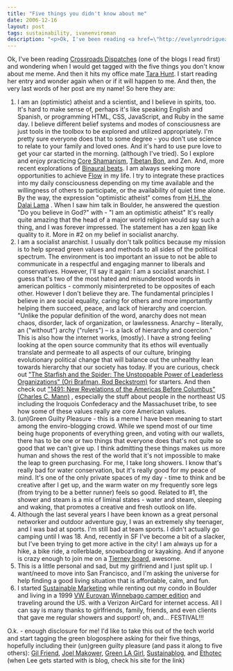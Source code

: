 ```yaml
---
title: "Five things you didn't know about me"
date: 2006-12-16
layout: post
tags: sustainability, ivanenviroman
description: "<p>Ok, I've been reading <a href=\"http://evelynrodriguez.typepad.com/\" title=\"Evelyn Rodriguez\">Crossroads Dispatches</a> (one of the blogs I read first) and wondering when I would get tagged with the five things you don't know about me meme. And then it hits my office mate <a href=\"http://www.horsepigcow.com/\">Tara Hunt</a>. I start reading her entry and wonder again when or if it will happen to me. And then, the very last words of her post are my name! So here they are:</p>"
---
```

<p>Ok, I've been reading <a href="http://evelynrodriguez.typepad.com/" title="Evelyn Rodriguez">Crossroads Dispatches</a> (one of the blogs I read first) and wondering when I would get tagged with the five things you don't know about me meme. And then it hits my office mate <a href="http://www.horsepigcow.com/">Tara Hunt</a>. I start reading her entry and wonder again when or if it will happen to me. And then, the very last words of her post are my name! So here they are:</p>
<ol>
<li>I am an (optimistic) atheist and a scientist, and I believe in spirits, too. It's hard to make sense of, perhaps it's like speaking English and Spanish, or programming HTML, CSS, JavaScript, and Ruby in the same day. I believe different belief systems and modes of consciousness are just tools in the toolbox to be explored and utilized appropriately. I'm pretty sure everyone does that to some degree - you don't use science to relate to your family and loved ones. And it's hard to use pure love to get your car started in the morning. (although I've tried). So I explore and enjoy practicing <a href="http://www.shamanism.org/articles/article10.html" title="Michael Harner Foundation for Shamanic Studies Article">Core Shamanism</a>, <a href="http://www.chammaling.org/" title="Chamma Ling Retreats in Colorado">Tibetan Bon</a>, and Zen. And, more recent explorations of <a href="http://en.wikipedia.org/wiki/Binaural_beats" title="http://en.wikipedia.org/wiki/Binaural_beats">Binaural beats</a>. I am always seeking more opportunities to achieve <a href="http://en.wikipedia.org/wiki/Flow_(psychology)">Flow</a> in my life. I try to integrate these practices into my daily consciousness depending on my time available and the willingness  of others to participate, or the availability of quiet time alone.  By the way, the expression "optimistic atheist" comes from <a href="http://www.dalailama.com/">H.H. the Dalai Lama</a> . When I saw him talk in Boulder, he answered the question "Do you believe in God?" with - "I am an optimistic atheist" It's really quite amazing that the head of a major world religion would say such a thing, and I was forever impressed. The statement has a zen <a href="http://en.wikipedia.org/wiki/Koan" title="a story, dialogue, question, or statement in the history and lore of Chan (Zen) Buddhism, generally containing aspects that are inaccessible to rational understanding, yet that may be accessible to intuition">koan</a> like quality to it. More in #2 on my belief in socialist anarchy.</li>
<li> I am a socialist anarchist. I usually don't talk politics because my mission is to help spread green values and methods to all sides of the political spectrum. The environment is too important an issue to not be able to communicate in a respectful and engaging manner to liberals and conservatives. However, I'll say it again: I am a socialist anarchist. I guess that's two of the most hated and misunderstood words in american politics - commonly misinterpreted to be opposites of each other. However I don't believe they are. The fundamental principles I believe in are social equality, caring for others and more importantly helping them succeed, peace, and lack of hierarchy and coercion. "Unlike the popular definition of the word, anarchy does not mean chaos, disorder, lack of organization, or lawlessness. Anarchy – literally, an ("without") archy ("rulers") – is a lack of hierarchy and coercion." This is also how the internet works, (mostly). I have a strong feeling looking at the open source community that its ethos will eventually translate and permeate to all aspects of our culture, bringing evolutionary political change that will balance out the unhealthy lean towards hierarchy that our society has today. If you are curious, check out <a href="http://www.amazon.com/gp/redirect.html%3FASIN=1591841437%26tag=ivansto-20%26lcode=xm2%26cID=2025%26ccmID=165953%26location=/o/ASIN/1591841437%253FSubscriptionId=02ZH6J1W0649DTNS6002">"The Starfish and the Spider: The Unstoppable Power of Leaderless Organizations" (Ori Brafman, Rod Beckstrom)</a> for starters. And then check out <a href="http://www.amazon.com/gp/redirect.html%3FASIN=1400032059%26tag=ivansto-20%26lcode=xm2%26cID=2025%26ccmID=165953%26location=/o/ASIN/1400032059%253FSubscriptionId=02ZH6J1W0649DTNS6002">"1491: New Revelations of the Americas Before Columbus" (Charles C. Mann)</a> , especially the stuff about people in the northeast US including the Iroquois Confederacy and the Massachuset tribe, to see how some of these values really are core American values.</li>
<li>(un)Green Guilty Pleasure - this is a meme I have been meaning to start among the enviro-blogging crowd. While we spend most of our time being huge proponents of everything green, and voting with our wallets, there has to be one or two things that everyone does that's not quite so good that we can't give up. I think admitting these things makes us more human and shows the rest of the world that it's not impossible to make the leap to green purchasing. For me, I take long showers. I know that's really bad for water conservation, but it's really good for my peace of mind. It's one of the only private spaces of my day - time to think and be creative after I get up, and the warm water on my frequently sore legs (from trying to be a better runner) feels so good.  Related to #1, the shower and steam is a mix of liminal states - water and steam, sleeping and waking, that promotes a creative and fresh outlook on life.</li>
<li>Although the last several years I have been known as a great personal networker and outdoor adventure guy, I was an extremely shy teenager, and I was bad at sports. I'm still bad at team sports. I didn't actually go camping until I was 18. And, recently in SF I've become a bit of a slacker, but I've been trying to get more active in the city! I am always up for a hike, a bike ride, a rollerblade, snowboarding or kayaking. And if anyone is crazy enough to join me on a <a href="http://www.tierneyrides.com/" title="A sakeboard that acts like a snowboard">Tierney board</a>, awesome.</li>
<li>This is a little personal and sad, but my girlfriend and I just split up. I want/need to move into San Francisco, and I'm asking the universe for help finding a good living situation that is affordable, calm, and fun.</li>
<li>I started <a href="http://www.sustainablemarketing.com/" title="Green Marketing Blog">Sustainable Marketing</a> while renting out my condo in Boulder and living in a 1999 <a href="http://images.google.com/images?hl=en&lr=&safe=off&q=1999%20Eurovan%20VW%20Winnebago%20camper&btnG=Search&ie=UTF-8&oe=UTF-8&sa=N&tab=wi" title="Google Image Search">VW Eurovan Winnebago camper edition</a> and traveling around the US. with a Verizon AirCard for internet access. All I can say is many thanks to girlfriends, family, friends, and even clients that gave me regular showers and support! oh, and... FESTIVAL!!!</li>
</ol>
<p>O.k. - enough disclosure for me! I'd like to take this out of the tech world and start tagging the green blogosphere asking for their five things, hopefully including their (un)green guilty pleasure (and pass it along to five others): <a href="http://blogs.natlogic.com/friend/">Gil Friend</a>, <a href="http://makower.typepad.com/joel_makower/">Joel Makower</a>, <a href="http://greenlagirl.com/">Green LA Girl</a>, <a href="http://sustainablog.blogspot.com/">Sustainablog</a>, and <a href="http://www.ethotec.com" title="Lee Rodrigues">Ethotec</a> (when Lee gets started with is blog, check his site for the link)<br />
</p>